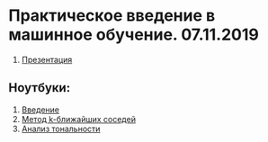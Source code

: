 ﻿# Практическое введение в машинное обучение. 07.11.2019

1. [Презентация](https://github.com/ugapanyuk/2019_11_07_intro_ml/blob/master/presentation/2019_11_07_intro_ml.pdf)

## Ноутбуки:

1. [Введение](https://nbviewer.jupyter.org/github/ugapanyuk/2019_11_07_intro_ml/blob/master/notebooks/0_intro.ipynb)
1. [Метод k-ближайших соседей](https://nbviewer.jupyter.org/github/ugapanyuk/2019_11_07_intro_ml/blob/master/notebooks/1_knn.ipynb)
1. [Анализ тональности](https://nbviewer.jupyter.org/github/ugapanyuk/2019_11_07_intro_ml/blob/master/notebooks/2_sentiment.ipynb)

